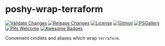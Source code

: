 # poshy-wrap-terraform

[![Validate Changes](https://github.com/pwshrc/poshy-wrap-terraform/actions/workflows/validate.yml/badge.svg)](https://github.com/pwshrc/poshy-wrap-terraform/actions/workflows/validate.yml)
[![Release Changes](https://github.com/pwshrc/poshy-wrap-terraform/actions/workflows/release.yml/badge.svg)](https://github.com/pwshrc/poshy-wrap-terraform/actions/workflows/release.yml)
[![License](https://img.shields.io/github/license/pwshrc/poshy-wrap-terraform)](./LICENSE.txt)
[![Gitmoji](https://img.shields.io/badge/gitmoji-%20😜%20😍-FFDD67.svg?style=flat-square)](https://gitmoji.carloscuesta.me/)
[![PSGallery](https://img.shields.io/powershellgallery/dt/poshy-wrap-terraform.svg)](https://www.powershellgallery.com/packages/poshy-wrap-terraform)
[![PRs Welcome](https://img.shields.io/badge/PRs-welcome-brightgreen.svg?style=flat-square)](http://makeapullrequest.com)
[![Awesome Badges](https://img.shields.io/badge/badges-awesome-green.svg)](https://github.com/Naereen/badges)

Convenient cmdlets and aliases which wrap `terraform`.

